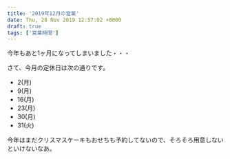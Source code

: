 ```yaml
---
title: '2019年12月の営業'
date: Thu, 28 Nov 2019 12:57:02 +0000
draft: true
tags: ['営業時間']
---
```


今年もあと1ヶ月になってしまいました・・・

さて、今月の定休日は次の通りです。

*   2(月)
*   9(月)
*   16(月)
*   23(月)
*   30(月)
*   31(火)

今年はまだクリスマスケーキもおせちも予約してないので、そろそろ用意しないといけないなあ。